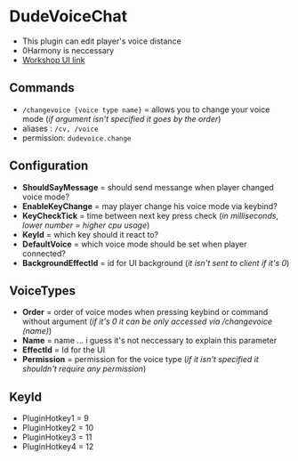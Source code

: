 # DudeVoiceChat
- This plugin can edit player's voice distance
- 0Harmony is neccessary
- [Workshop UI link](https://steamcommunity.com/sharedfiles/filedetails/?id=2391628792)

## Commands
- `/changevoice {voice type name}` = allows you to change your voice mode (*if argument isn't specified it goes by the order*)
- aliases : `/cv, /voice`
- permission: `dudevoice.change`
## Configuration
- **ShouldSayMessage** = should send messange when player changed voice mode?
- **EnableKeyChange** = may player change his voice mode via keybind? 
- **KeyCheckTick** = time between next key press check (*in milliseconds*, *lower number = higher cpu usage*)
- **KeyId** = which key should it react to?
- **DefaultVoice** = which voice mode should be set when player connected?
- **BackgroundEffectId** = id for UI background (*it isn't sent to client if it's 0*)

## VoiceTypes
- **Order** = order of voice modes when pressing keybind or command without argument (*if it's 0 it can be only accessed via /changevoice (name)*)
- **Name** = name ... i guess it's not neccessary to explain this parameter
- **EffectId** = Id for the UI
- **Permission** = permission for the voice type (*if it isn't specified it shouldn't require any permission*)

## KeyId
- PluginHotkey1 = 9
- PluginHotkey2 = 10
- PluginHotkey3 = 11
- PluginHotkey4 = 12
